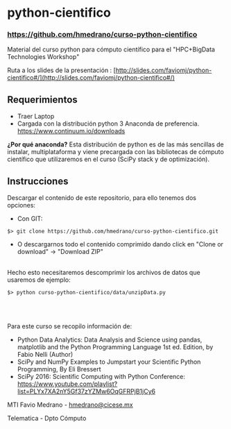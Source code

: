 # python-cientifico

### https://github.com/hmedrano/curso-python-cientifico

Material del curso python para cómputo científico para el "HPC+BigData Technologies Workshop"

Ruta a los slides de la presentación :
[http://slides.com/faviomj/python-cientifico#/](http://slides.com/faviomj/python-cientifico#/)

## Requerimientos 
 
 - Traer Laptop
 - Cargada con la distribución python 3 Anaconda de preferencia.   https://www.continuum.io/downloads
 
**¿Por qué anaconda?**  Esta distribución de python es de las más sencillas de instalar, multiplataforma y viene
precargada con las bibliotecas de cómputo científico que utilizaremos en el curso (SciPy stack y de optimización).


## Instrucciones

Descargar el contenido de este repositorio, para ello tenemos dos opciones:


- Con GIT:

`$> git clone https://github.com/hmedrano/curso-python-cientifico.git` 

- O descargarnos todo el contenido comprimido dando click en "Clone or download" -> "Download ZIP"


<br>
Hecho esto necesitaremos descomprimir los archivos de datos que usaremos de ejemplo:

`$> python curso-python-cientifico/data/unzipData.py`

<br>
<br>

Para este curso se recopilo información de:

- Python Data Analytics: Data Analysis and Science using pandas, matplotlib and the Python Programming Language 1st ed. Edition, by Fabio Nelli (Author)
- SciPy and NumPy Examples to Jumpstart your Scientific Python Programming, By Eli Bressert
- SciPy 2016: Scientific Computing with Python Conference: https://www.youtube.com/playlist?list=PLYx7XA2nY5Gf37zYZMw6OqGFRPjB1jCy6


MTI Favio Medrano - hmedrano@cicese.mx

Telematica - Dpto Cómputo

